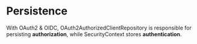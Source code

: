 # Persistence

With OAuth2 & OIDC, OAuth2AuthorizedClientRepository is responsible for persisting **authorization**, while SecurityContext stores **authentication**.
